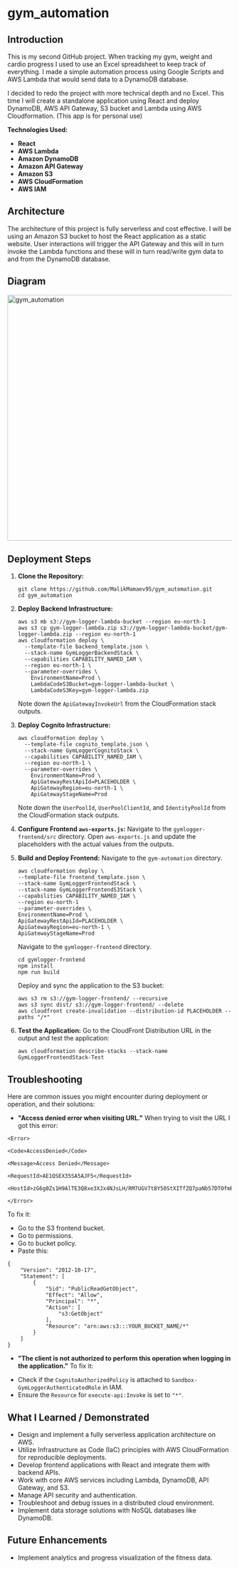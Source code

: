 # gym_automation
## Introduction
This is my second GitHub project. When tracking my gym, weight and cardio progress I used to use an Excel spreadsheet to keep track of everything. I made a simple automation process using Google Scripts and AWS Lambda that would send data to a DynamoDB database. 

I decided to redo the project with more technical depth and no Excel. This time I will create a standalone application using React and deploy DynamoDB, AWS API Gateway, S3 bucket and Lambda using AWS Cloudformation. (This app is for personal use)

**Technologies Used:**
* **React**
* **AWS Lambda**
* **Amazon DynamoDB**
* **Amazon API Gateway**
* **Amazon S3**
* **AWS CloudFormation**
* **AWS IAM**

## Architecture
The architecture of this project is fully serverless and cost effective. I will be using an Amazon S3 bucket to host the React application as a static website. User interactions will trigger the API Gateway and this will in turn invoke the Lambda functions and these will in turn read/write gym data to and from the DynamoDB database. 

## Diagram
<img width="509" height="551" alt="gym_automation" src="https://github.com/user-attachments/assets/8c1f8a1d-9ad5-4945-8158-76e1a72a9633" />

## Deployment Steps

1.  **Clone the Repository:**
    ```
    git clone https://github.com/MalikMamaev95/gym_automation.git
    cd gym_automation
    ```

2.  **Deploy Backend Infrastructure:**
    ```
    aws s3 mb s3://gym-logger-lambda-bucket --region eu-north-1 
    aws s3 cp gym-logger-lambda.zip s3://gym-logger-lambda-bucket/gym-logger-lambda.zip --region eu-north-1
    aws cloudformation deploy \
      --template-file backend_template.json \
      --stack-name GymLoggerBackendStack \
      --capabilities CAPABILITY_NAMED_IAM \
      --region eu-north-1 \
      --parameter-overrides \
        EnvironmentName=Prod \
        LambdaCodeS3Bucket=gym-logger-lambda-bucket \
        LambdaCodeS3Key=gym-logger-lambda.zip
    ```
    Note down the `ApiGatewayInvokeUrl` from the CloudFormation stack outputs.

3.  **Deploy Cognito Infrastructure:**
    ```
    aws cloudformation deploy \
      --template-file cognito_template.json \
      --stack-name GymLoggerCognitoStack \
      --capabilities CAPABILITY_NAMED_IAM \
      --region eu-north-1 \
      --parameter-overrides \
        EnvironmentName=Prod \
        ApiGatewayRestApiId=PLACEHOLDER \
        ApiGatewayRegion=eu-north-1 \
        ApiGatewayStageName=Prod
    ```
    Note down the `UserPoolId`, `UserPoolClientId`, and `IdentityPoolId` from the CloudFormation stack outputs.

4.  **Configure Frontend `aws-exports.js`:**
    Navigate to the `gymlogger-frontend/src` directory.
    Open `aws-exports.js` and update the placeholders with the actual values from the outputs.

5.  **Build and Deploy Frontend:**
    Navigate to the `gym-automation` directory.
    ```
    aws cloudformation deploy \
    --template-file frontend_template.json \
    --stack-name GymLoggerFrontendStack \
    --stack-name GymLoggerFrontendS3Stack \
    --capabilities CAPABILITY_NAMED_IAM \
    --region eu-north-1
    --parameter-overrides \ 
    EnvironmentName=Prod \
    ApiGatewayRestApiId=PLACEHOLDER \
    ApiGatewayRegion=eu-north-1 \
    ApiGatewayStageName=Prod
    ```

    Navigate to the `gymlogger-frontend` directory.
    ```
    cd gymlogger-frontend
    npm install 
    npm run build
    ```
    Deploy and sync the application to the S3 bucket:
    ```
    aws s3 rm s3://gym-logger-frontend/ --recursive
    aws s3 sync dist/ s3://gym-logger-frontend/ --delete
    aws cloudfront create-invalidation --distribution-id PLACEHOLDER --paths "/*"
    ```

7.  **Test the Application:**
    Go to the CloudFront Distribution URL in the output and test the application:
    ```
    aws cloudformation describe-stacks --stack-name GymLoggerFrontendStack-Test
    ```

## Troubleshooting
Here are common issues you might encounter during deployment or operation, and their solutions:

* **"Access denied error when visiting URL."**
When trying to visit the URL I got this error:
```
<Error>

<Code>AccessDenied</Code>

<Message>Access Denied</Message>

<RequestId>AE1QSEX35SA5AJF5</RequestId>

<HostId>zG6g0Zs1H9AlTE3Q8xe3XJx4NJsLH/RM7UGV7t8Y50StXITfZQ7paNb57DTOfmP3fLMSX8GXwwnsZz//Xyma9lNWwNSnSY6I</HostId>

</Error>
```
To fix it:
- Go to the S3 frontend bucket.
- Go to permissions.
- Go to bucket policy.
- Paste this:
```
{
    "Version": "2012-10-17",
    "Statement": [
        {
            "Sid": "PublicReadGetObject",
            "Effect": "Allow",
            "Principal": "*",
            "Action": [
                "s3:GetObject"
            ],
            "Resource": "arn:aws:s3:::YOUR_BUCKET_NAME/*"
        }
    ]
}
```

* **"The client is not authorized to perform this operation when logging in the application."**
To fix it:
- Check if the `CognitoAuthorizedPolicy` is attached to `Sandbox-GymLoggerAuthenticatedRole` in IAM.
- Ensure the `Resource` for `execute-api:Invoke` is set to `"*"`.

## What I Learned / Demonstrated
* Design and implement a fully serverless application architecture on AWS.
* Utilize Infrastructure as Code (IaC) principles with AWS CloudFormation for reproducible deployments.
* Develop frontend applications with React and integrate them with backend APIs.
* Work with core AWS services including Lambda, DynamoDB, API Gateway, and S3.
* Manage API security and authentication.
* Troubleshoot and debug issues in a distributed cloud environment.
* Implement data storage solutions with NoSQL databases like DynamoDB.

## Future Enhancements
* Implement analytics and progress visualization of the fitness data.
